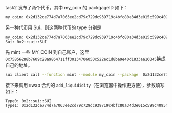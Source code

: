 task2 发布了两个代币，其中 my_coin 的 packgageID 如下：

```bash
my_coin: 0x2d132ce774d7a7063ee2cd79c729dc939719c4bfc80a34d3e015c599c4095f8d
```

另一种代币用 Sui，则这两种代币的 type 分别是

```bash
my_coin: 0x2d132ce774d7a7063ee2cd79c729dc939719c4bfc80a34d3e015c599c4095f8d::my_coin::MY_COIN
Sui: 0x2::sui::SUI
```

先 mint 一些 MY_COIN 到自己账户，这里`0x75856288b7609c28a9864711ff30134706050c522ec1d8ba9e40d1833aa16045`换成自己的地址。

```bash
sui client call --function mint --module my_coin --package  0x2d132ce774d7a7063ee2cd79c729dc939719c4bfc80a34d3e015c599c4095f8d --args 0x8d900f465f22d9185c445d7b0a9374dd444a653138f06ebc1d1e144bcefe433f 2000000000000 0x75856288b7609c28a9864711ff30134706050c522ec1d8ba9e40d1833aa16045 --gas-budget 90000000
```

接下来调用 swap 合约的 `add_liquididity`（在浏览器中操作更方便），参数填写如下：

```bash
Type0: 0x2::sui::SUI
Type1: 0x2d132ce774d7a7063ee2cd79c729dc939719c4bfc80a34d3e015c599c4095f8d::my_coin::MY_COIN
```

